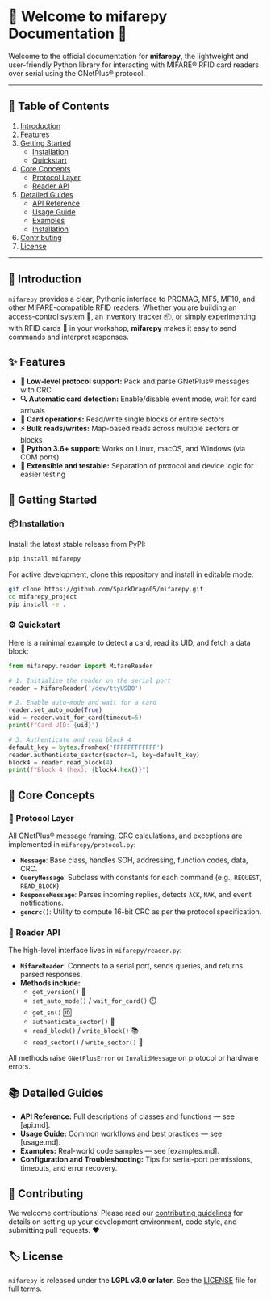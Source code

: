 # 📝 Welcome to **mifarepy** Documentation 🎉

Welcome to the official documentation for **mifarepy**, the lightweight and user-friendly Python library for interacting with MIFARE® RFID card readers over serial using the GNetPlus® protocol.

---

## 📖 Table of Contents

1. [Introduction](#introduction)  
2. [Features](#features)  
3. [Getting Started](#getting-started)  
   - [Installation](#installation)  
   - [Quickstart](#quickstart)  
4. [Core Concepts](#core-concepts)  
   - [Protocol Layer](#protocol-layer)  
   - [Reader API](#reader-api)  
5. [Detailed Guides](#detailed-guides)  
   - [API Reference](api.md)  
   - [Usage Guide](usage.md)  
   - [Examples](examples.md)  
   - [Installation](installation.md)  
6. [Contributing](contributing.md)  
7. [License](LICENSE)  

---

## 🚀 Introduction

`mifarepy` provides a clear, Pythonic interface to PROMAG, MF5, MF10, and other MIFARE-compatible RFID readers. Whether you are building an access-control system 🚪, an inventory tracker 📦, or simply experimenting with RFID cards 🎴 in your workshop, **mifarepy** makes it easy to send commands and interpret responses.

## ✨ Features

- **💾 Low-level protocol support:** Pack and parse GNetPlus® messages with CRC  
- **🔍 Automatic card detection:** Enable/disable event mode, wait for card arrivals  
- **🧩 Card operations:** Read/write single blocks or entire sectors  
- **⚡ Bulk reads/writes:** Map-based reads across multiple sectors or blocks  
- **🐍 Python 3.6+ support:** Works on Linux, macOS, and Windows (via COM ports)  
- **🔧 Extensible and testable:** Separation of protocol and device logic for easier testing  

## 🏁 Getting Started

### 📦 Installation

Install the latest stable release from PyPI:

```bash
pip install mifarepy
```

For active development, clone this repository and install in editable mode:

```bash
git clone https://github.com/SparkDrago05/mifarepy.git
cd mifarepy_project
pip install -e .
```

### ⚙️ Quickstart

Here is a minimal example to detect a card, read its UID, and fetch a data block:

```python
from mifarepy.reader import MifareReader

# 1. Initialize the reader on the serial port
reader = MifareReader('/dev/ttyUSB0')

# 2. Enable auto-mode and wait for a card
reader.set_auto_mode(True)
uid = reader.wait_for_card(timeout=5)
print(f"Card UID: {uid}")

# 3. Authenticate and read block 4
default_key = bytes.fromhex('FFFFFFFFFFFF')
reader.authenticate_sector(sector=1, key=default_key)
block4 = reader.read_block(4)
print(f"Block 4 (hex): {block4.hex()}")
```

## 🧠 Core Concepts

### 🔗 Protocol Layer

All GNetPlus® message framing, CRC calculations, and exceptions are implemented in `mifarepy/protocol.py`:

- **`Message`**: Base class, handles SOH, addressing, function codes, data, CRC.  
- **`QueryMessage`**: Subclass with constants for each command (e.g., `REQUEST`, `READ_BLOCK`).  
- **`ResponseMessage`**: Parses incoming replies, detects `ACK`, `NAK`, and event notifications.  
- **`gencrc()`**: Utility to compute 16-bit CRC as per the protocol specification.  

### 📡 Reader API

The high-level interface lives in `mifarepy/reader.py`:

- **`MifareReader`**: Connects to a serial port, sends queries, and returns parsed responses.  
- **Methods include:**  
  - `get_version()` 🔖  
  - `set_auto_mode()` / `wait_for_card()` ⏱️  
  - `get_sn()` 🆔  
  - `authenticate_sector()` 🔐  
  - `read_block()` / `write_block()` 📚  
  - `read_sector()` / `write_sector()` 🔄  

All methods raise `GNetPlusError` or `InvalidMessage` on protocol or hardware errors.

## 📚 Detailed Guides

- **API Reference:** Full descriptions of classes and functions — see [api.md].  
- **Usage Guide:** Common workflows and best practices — see [usage.md].  
- **Examples:** Real-world code samples — see [examples.md].  
- **Configuration and Troubleshooting:** Tips for serial-port permissions, timeouts, and error recovery.  

## 🤝 Contributing

We welcome contributions! Please read our [contributing guidelines](contributing.md) for details on setting up your development environment, code style, and submitting pull requests. ❤️

## 🏷️ License

`mifarepy` is released under the **LGPL v3.0 or later**. See the [LICENSE](LICENSE) file for full terms.
